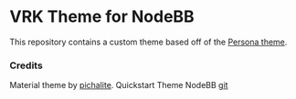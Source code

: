 # VRK Theme for NodeBB

This repository contains a custom theme based off of the [Persona theme](https://github.com/NodeBB/nodebb-theme-persona).


### Credits

Material theme by [pichalite](https://github.com/pichalite).
Quickstart Theme NodeBB [git](https://github.com/NodeBB/nodebb-theme-quickstart)
 
